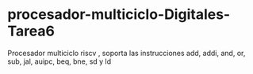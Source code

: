 # procesador-multiciclo-Digitales-Tarea6
Procesador multiciclo riscv , soporta las instrucciones add, addi, and, or, sub, jal, auipc, beq, bne, sd y ld
